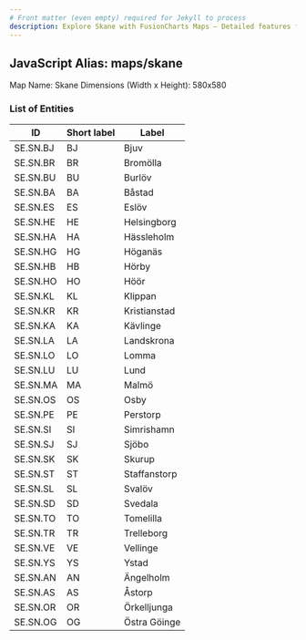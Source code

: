 ```yaml
---
# Front matter (even empty) required for Jekyll to process
description: Explore Skane with FusionCharts Maps – Detailed features for seamless integration. Try now & enhance your data visualization today! 
---
```


## JavaScript Alias: maps/skane

Map Name: Skane
Dimensions (Width x Height): 580x580





### List of Entities

ID | Short label | Label
---|---|---|
SE.SN.BJ|BJ|Bjuv
SE.SN.BR|BR|Bromölla
SE.SN.BU|BU|Burlöv
SE.SN.BA|BA|Båstad
SE.SN.ES|ES|Eslöv
SE.SN.HE|HE|Helsingborg
SE.SN.HA|HA|Hässleholm
SE.SN.HG|HG|Höganäs
SE.SN.HB|HB|Hörby
SE.SN.HO|HO|Höör
SE.SN.KL|KL|Klippan
SE.SN.KR|KR|Kristianstad
SE.SN.KA|KA|Kävlinge
SE.SN.LA|LA|Landskrona
SE.SN.LO|LO|Lomma
SE.SN.LU|LU|Lund
SE.SN.MA|MA|Malmö
SE.SN.OS|OS|Osby
SE.SN.PE|PE|Perstorp
SE.SN.SI|SI|Simrishamn
SE.SN.SJ|SJ|Sjöbo
SE.SN.SK|SK|Skurup
SE.SN.ST|ST|Staffanstorp
SE.SN.SL|SL|Svalöv
SE.SN.SD|SD|Svedala
SE.SN.TO|TO|Tomelilla
SE.SN.TR|TR|Trelleborg
SE.SN.VE|VE|Vellinge
SE.SN.YS|YS|Ystad
SE.SN.AN|AN|Ängelholm
SE.SN.AS|AS|Åstorp
SE.SN.OR|OR|Örkelljunga
SE.SN.OG|OG|Östra Göinge

